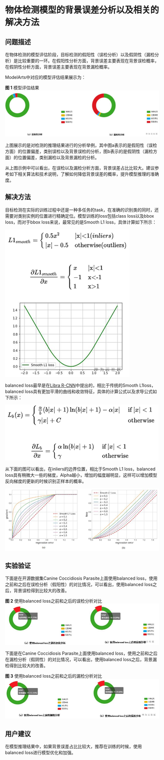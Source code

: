 # 物体检测模型的背景误差分析以及相关的解决方法<a name="modelarts_eval_0003"></a>

## 问题描述<a name="zh-cn_topic_0275437219_section834884212198"></a>

在物体检测的模型评估阶段，目标检测的假阳性（误检分析）以及假阴性（漏检分析）是比较重要的一环。在假阳性分析方面，背景误差主要表现在背景误检概率，在假阴性分析方面，背景误差主要表现在背景漏检概率。

ModelArts中对应的模型评估结果展示为：

**图 1**  模型评估结果<a name="zh-cn_topic_0275437219_fig189021159296"></a>  
![](figures/模型评估结果-34.jpg "模型评估结果-34")

上图展示的是对检测的推理结果进行的分析举例，其中图a表示的是假阳性（误检方面）的位置偏差，类别误检以及背景误检的分析，图b表示的是假阴性（漏检方面）的位置偏差，类别漏检以及背景漏检的分析。

从上图示例中可以看出，在误检以及漏检分析方面，背景误差占比比较大。建议参考如下相关算法和技术说明，了解如何降低背景误差的概率，提升模型推理的准确度。

## 解决方法<a name="zh-cn_topic_0275437219_section1866412412018"></a>

目标检测在实际的训练过程中还是一种多任务的task，在准确的识别类的同时，还需要对类别实例的位置进行精确定位。模型训练的loss包括class loss以及bbox loss，而对于bbox loss来说，最常见的是Smooth L1 loss，具体计算如下所示：

![](figures/zh-cn_image_0289446787.png)

balanced loss最早是在[Libra R-CNN](https://arxiv.org/pdf/1904.02701.pdf)中提出的，相比于传统的Smooth L1loss，balanced loss具有更加平滑的曲线和收敛特征，具体的计算公式以及求导公式如下所示：

![](figures/zh-cn_image_0289449447.png)

从下面的图可以看出，在inliers的边界位置，相比于Smooth L1 loss，balanced loss具有稍微大一些的梯度，Alpha越小，增加的幅度越明显，这样可以增加模型反向梯度的更新的时候识别正样本的概率。

![](figures/3-03.png)

## 实验验证<a name="zh-cn_topic_0275437219_section0617717102018"></a>

下面是在开源数据集Canine Coccidiosis Parasite上面使用balanced loss，使用之前和之后在误检分析（假阳性）的对比情况，可以看出，使用balanced loss之后，背景误检得到比较大的改善。

**图 2**  使用balanced loss之前和之后的误检分析对比<a name="zh-cn_topic_0275437219_fig192461344153414"></a>  
![](figures/使用balanced-loss之前和之后的误检分析对比.jpg "使用balanced-loss之前和之后的误检分析对比")

下面是在Canine Coccidiosis Parasite上面使用balanced loss，使用之前和之后在漏检分析（假阴性）的对比情况，可以看出，使用balanced loss之后，背景漏检得到比较大的改善。

**图 3**  使用balanced loss之前和之后的漏检分析对比<a name="zh-cn_topic_0275437219_fig134893153511"></a>  
![](figures/使用balanced-loss之前和之后的漏检分析对比.jpg "使用balanced-loss之前和之后的漏检分析对比")

## 用户建议<a name="zh-cn_topic_0275437219_section189482672010"></a>

在模型推理结果中，如果背景误差占比比较大，推荐在训练的时候，使用balanced loss进行模型优化和加强。


